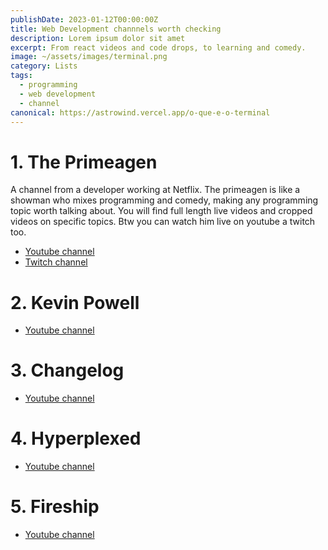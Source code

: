 ```yaml
---
publishDate: 2023-01-12T00:00:00Z
title: Web Development channnels worth checking
description: Lorem ipsum dolor sit amet
excerpt: From react videos and code drops, to learning and comedy.
image: ~/assets/images/terminal.png
category: Lists
tags:
  - programming
  - web development
  - channel
canonical: https://astrowind.vercel.app/o-que-e-o-terminal
---
```


# 1. The Primeagen

A channel from a developer working at Netflix. The primeagen is like a showman who mixes programming and comedy, making any programming topic worth talking about.
You will find full length live videos and cropped videos on specific topics. Btw you can watch him live on youtube a twitch too.

- [Youtube channel](https://www.youtube.com/@ThePrimeagen)
- [Twitch channel](https://www.twitch.tv/ThePrimeagen)

# 2. Kevin Powell

- [Youtube channel](https://www.youtube.com/@KevinPowell)

# 3. Changelog

- [Youtube channel](https://www.youtube.com/@Changelog)

# 4. Hyperplexed

- [Youtube channel](https://www.youtube.com/@Hyperplexed)

# 5. Fireship

- [Youtube channel](https://www.youtube.com/@Fireship)